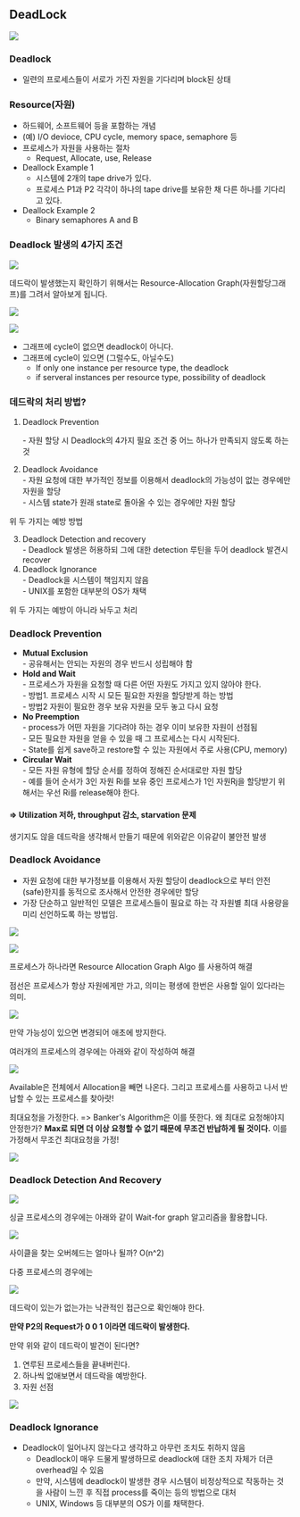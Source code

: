 ## DeadLock

![](https://ws2.sinaimg.cn/large/006tKfTcgy1fn2cuheofjj30zi0skwqx.jpg)



### Deadlock

- 일련의 프로세스들이 서로가 가진 자원을 기다리며 block된 상태

### Resource(자원)

- 하드웨어, 소프트웨어 등을 포함하는 개념
- (예) I/O devioce, CPU cycle, memory space, semaphore 등
- 프로세스가 자원을 사용하는 절차
  - Request, Allocate, use, Release
- Deallock Example 1
  - 시스템에 2개의 tape drive가 있다.
  - 프로세스 P1과 P2 각각이 하나의 tape drive를 보유한 채 다른 하나를 기다리고 있다.
- Deallock Example 2
  - Binary semaphores A and B



### Deadlock 발생의 4가지 조건

![](https://ws2.sinaimg.cn/large/006tKfTcgy1fn2d1ayruzj310a0kuk6m.jpg)



데드락이 발생했는지 확인하기 위해서는 Resource-Allocation Graph(자원할당그래프)를 그려서 알아보게 됩니다.


![](https://ws1.sinaimg.cn/large/006tKfTcgy1fn2d65uy89j30zw0m87cg.jpg)

![](https://ws4.sinaimg.cn/large/006tKfTcgy1fn2dbn6xszj310k0s6toe.jpg)

- 그래프에 cycle이 없으면 deadlock이 아니다.
- 그래프에 cycle이 있으면 (그럴수도, 아닐수도)
  - If only one instance per resource type, the deadlock
  - if serveral instances per resource type, possibility of deadlock



### 데드락의 처리 방법?

1. Deadlock Prevention  

   \- 자원 할당 시 Deadlock의 4가지 필요 조건 중 어느 하나가 만족되지 않도록 하는 것

2. Deadlock Avoidance  
   \- 자원 요청에 대한 부가적인 정보를 이용해서 deadlock의 가능성이 없는 경우에만 자원을 할당  
   \- 시스템 state가 원래 state로 돌아올 수 있는 경우에만 자원 할당

위 두 가지는 예방 방법

3. Deadlock Detection and recovery  
   \- Deadlock 발생은 허용하되 그에 대한 detection 루틴을 두어 deadlock 발견시 recover
4. Deadlock Ignorance  
   \- Deadlock을 시스템이 책임지지 않음  
   \- UNIX를 포함한 대부분의 OS가 채택

위 두 가지는 예방이 아니라 놔두고 처리



### Deadlock Prevention

- **Mutual Exclusion**  
  \- 공유해서는 안되는 자원의 경우 반드시 성립해야 함
- **Hold and Wait**  
  \- 프로세스가 자원을 요청할 때 다른 어떤 자원도 가지고 있지 않아야 한다.  
  \- 방법1. 프로세스 시작 시 모든 필요한 자원을 할당받게 하는 방법  
  \- 방법2 자원이 필요한 경우 보유 자원을 모두 놓고 다시 요청
- **No Preemption**  
  \- process가 어떤 자원을 기다려야 하는 경우 이미 보유한 자원이 선점됨  
  \- 모든 필요한 자원을 얻을 수 있을 때 그 프로세스는 다시 시작된다.  
  \- State를 쉽게 save하고 restore할 수 있는 자원에서 주로 사용(CPU, memory)
- **Circular Wait**  
  \- 모든 자원 유형에 할당 순서를 정하여 정해진 순서대로만 자원 할당  
  \- 예를 들어 순서가 3인 자원 Ri를 보유 중인 프로세스가 1인 자원Rj을 할당받기 위해서는 우선 Ri를 release해야 한다.

#### => Utilization 저하, throughput 감소, starvation 문제

생기지도 않을 데드락을 생각해서 만들기 때문에 위와같은 이유같이 불안전 발생

### Deadlock Avoidance  

- 자원 요청에 대한 부가정보를 이용해서 자원 할당이 deadlock으로 부터 안전(safe)한지를 동적으로 조사해서 안전한 경우에만 할당
- 가장 단순하고 일반적인 모델은 프로세스들이 필요로 하는 각 자원별 최대 사용량을 미리 선언하도록 하는 방법임.

![](https://ws2.sinaimg.cn/large/006tKfTcgy1fn2dro4tnfj310e0gqtk8.jpg)

![](https://ws1.sinaimg.cn/large/006tKfTcgy1fn2dw7w7kpj310o0sy7k5.jpg)

프로세스가 하나라면 Resource Allocation Graph Algo 를 사용하여 해결

점선은 프로세스가 항상 자원에게만 가고, 의미는 평생에 한번은 사용할 일이 있다라는 의미.

![](https://ws1.sinaimg.cn/large/006tKfTcgy1fn2e03cywsj310o0u4aru.jpg)

만약 가능성이 있으면 변경되어 애초에 방지한다.

여러개의 프로세스의 경우에는 아래와 같이 작성하여 해결

![](https://ws2.sinaimg.cn/large/006tKfTcgy1fn2e8ps8uvj313k0se4dw.jpg)



Available은 전체에서 Allocation을 빼면 나온다. 그리고 프로세스를 사용하고 나서 반납할 수 있는 프로세스를 찾아랏!

최대요청을 가정한다. => Banker's Algorithm은 이를 뜻한다. 왜 최대로 요청해야지 안정한가? **Max로 되면 더 이상 요청할 수 없기 때문에 무조건 반납하게 될 것이다.**  이를 가정해서 무조건 최대요청을 가정!

![](https://ws3.sinaimg.cn/large/006tKfTcgy1fn2eums7rnj31cy142avj.jpg)



### Deadlock Detection And Recovery

![](https://ws1.sinaimg.cn/large/006tKfTcgy1fn2ezs98pfj31120p2wru.jpg)

싱글 프로세스의 경우에는 아래와 같이 Wait-for graph 알고리즘을 활용합니다.

![](https://ws4.sinaimg.cn/large/006tKfTcgy1fn2ey31cvfj30wq0ocn58.jpg)

사이클을 찾는 오버헤드는 얼마나 될까? O(n^2)



다중 프로세스의 경우에는 

![](https://ws2.sinaimg.cn/large/006tKfTcgy1fn2f3ifs6hj30y00o2tkr.jpg)



데드락이 있는가 없는가는 낙관적인 접근으로 확인해야 한다.

**만약 P2의 Request가 0 0 1 이라면 데드락이 발생한다.**



만약 위와 같이 데드락이 발견이 된다면?

1. 연루된 프로세스들을 끝내버린다.
2. 하나씩 없애보면서 데드락을 예방한다.
3. 자원 선점

![](https://ws4.sinaimg.cn/large/006tKfTcgy1fn2f9ijghij311c0lw13s.jpg)



### Deadlock Ignorance

- Deadlock이 일어나지 않는다고 생각하고 아무런 조치도 취하지 않음
  - Deadlock이 매우 드물게 발생하므로 deadlock에 대한 조치 자체가 더큰 overhead일 수 있음
  - 만약, 시스템에 deadlock이 발생한 경우 시스템이 비정상적으로 작동하는 것을 사람이 느낀 후 직접 process를 죽이는 등의 방법으로 대처
  - UNIX, Windows 등 대부분의 OS가 이를 채택한다.